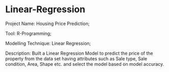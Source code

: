 # Linear-Regression
Project Name: Housing Price Prediction;

Tool: R-Programming;

Modelling Technique: Linear Regression;

Description: Built a Linear Regression Model to predict the price of the property from the data set having attributes such as Sale type, Sale condition, Area, Shape etc. and select the model based on model accuracy.
